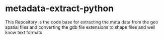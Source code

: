 # metadata-extract-python
This Repository is the code base for extracting the meta data from the geo spatial files and converting the gdb file extensions to shape files and well know text formats
